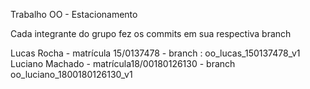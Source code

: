 Trabalho OO - Estacionamento

Cada integrante do grupo fez os commits em sua respectiva branch

Lucas Rocha - matrícula 15/0137478 - branch : oo_lucas_150137478_v1
Luciano Machado - matrícula18/00180126130 - branch oo_luciano_1800180126130_v1

